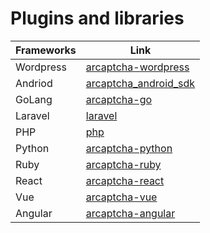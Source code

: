 # Plugins and libraries

| Frameworks     | Link |
| ------------- | ------------------------ |
| Wordpress | [arcaptcha-wordpress](https://arcaptcha.ir/rec-redirect?links=https%3A%2F%2Farcaptcha.ir%2Fblog%2F%D8%A7%D9%81%D8%B2%D9%88%D9%86%D9%87-%D9%88%D8%B1%D8%AF%D9%BE%D8%B1%D8%B3-%DA%A9%D9%BE%DA%86%D8%A7,https%3A%2F%2Fwordpress.org%2Fplugins%2Farcaptcha%2F)|
| Andriod     | [arcaptcha_android_sdk](https://github.com/arcaptcha/arcaptcha_android_sdk) |
| GoLang | [arcaptcha-go](https://github.com/arcaptcha/arcaptcha-go)       |
|  Laravel   | [laravel](https://github.com/arcaptcha/arcaptcha-laravel)       |
| PHP   | [php](https://github.com/arcaptcha/arcaptcha-php) |
| Python  | [arcaptcha-python](https://github.com/evokelektrique/arcaptcha-python)         |
| Ruby   | [arcaptcha-ruby](https://arcaptcha.ir/rec-redirect?links=https%3A%2F%2Fgithub.com%2Fevokelektrique%2Farcaptcha-ruby)     |
| React  | [arcaptcha-react](https://github.com/arcaptcha/Arcaptcha-React-js)             |
| Vue  | [arcaptcha-vue](https://github.com/arcaptcha/arcaptcha-vue)        |
| Angular  | [arcaptcha-angular](https://github.com/arcaptcha/arcaptcha-angular)             |
